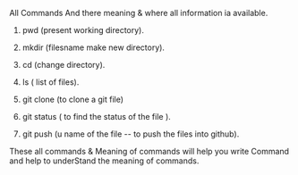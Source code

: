 
All Commands And there meaning & where all information ia available.

1. pwd (present working directory).

2. mkdir (filesname make new directory).

3. cd (change directory).

4. ls ( list of files).

5. git clone (to clone a git file)

6. git status ( to find the status of the file ).

7. git push (u name of the file -- to push the files into github).

These all commands & Meaning of commands will help you write Command and help to underStand the meaning of commands.